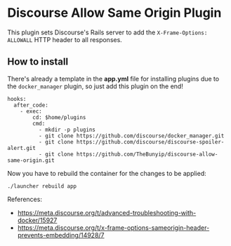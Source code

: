 # Discourse Allow Same Origin Plugin

This plugin sets Discourse's Rails server to add the `X-Frame-Options: ALLOWALL` HTTP header to all responses.

## How to install

There's already a template in the **app.yml** file for installing plugins due to the `docker_manager` plugin, so just add this plugin on the end!
```
hooks:
  after_code:
    - exec:
        cd: $home/plugins
        cmd:
          - mkdir -p plugins
          - git clone https://github.com/discourse/docker_manager.git
          - git clone https://github.com/discourse/discourse-spoiler-alert.git
          - git clone https://github.com/TheBunyip/discourse-allow-same-origin.git
```

Now you have to rebuild the container for the changes to be applied:
```
./launcher rebuild app
```

References:
 - https://meta.discourse.org/t/advanced-troubleshooting-with-docker/15927
 - https://meta.discourse.org/t/x-frame-options-sameorigin-header-prevents-embedding/14928/7
